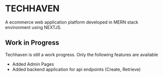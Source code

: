 # TECHHAVEN

A ecommerce web application platform developed in MERN stack environment using NEXTJS.

## Work in Progress

Techhaven is still a work progress. Only the following features are available

-   Added Admin Pages
-   Added backend application for api endpoints (Create, Retrieve)
